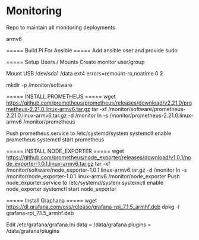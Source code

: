 # Monitoring
Repo to maintain all monitoring deployments


armv6

===== Build Pi For Ansible =====
Add ansible user and provide sudo

===== Setup Users / Mounts
Create monitor user/group

Mount USB
/dev/sda1 /data ext4 errors=remount-ro,noatime 0 2

mkdir -p /monitor/software



=====  INSTALL PROMETHEUS =====
wget https://github.com/prometheus/prometheus/releases/download/v2.21.0/prometheus-2.21.0.linux-armv6.tar.gz
tar -xf /monitor/software/prometheus-2.21.0.linux-armv6.tar.gz -d /monitor
ln -s /monitor/prometheus-2.21.0.linux-armv6 /monitor/prometheus

Push prometheus.service to /etc/systemd/system
systemctl enable prometheus
systemctl start prometheus



=====  INSTALL NODE_EXPORTER =====
wget https://github.com/prometheus/node_exporter/releases/download/v1.0.1/node_exporter-1.0.1.linux-armv6.tar.gz
tar -xf /monitor/software/node_exporter-1.0.1.linux-armv6.tar.gz -d /monitor
ln -s /monitor/node_exporter-1.0.1.linux-armv6 /monitor/node_exporter
Push node_exporter.service to /etc/systemd/system
systemctl enable node_exporter
systemctl start node_exporter


===== Install Graphana =====
wget https://dl.grafana.com/oss/release/grafana-rpi_7.1.5_armhf.deb
dpkg -i grafana-rpi_7.1.5_armhf.deb

Edit /etc/grafana/grafana.ini
data = /data/grafana
plugins = /data/grafana/plugins
